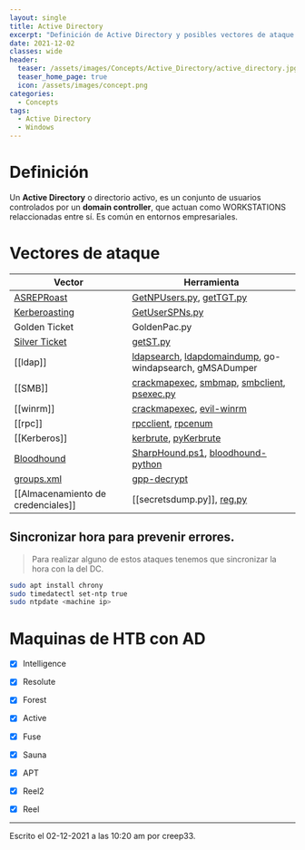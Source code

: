 ```yaml
---
layout: single
title: Active Directory
excerpt: "Definición de Active Directory y posibles vectores de ataque."
date: 2021-12-02
classes: wide
header:
  teaser: /assets/images/Concepts/Active_Directory/active_directory.jpg
  teaser_home_page: true
  icon: /assets/images/concept.png
categories:
  - Concepts
tags:
  - Active Directory
  - Windows
---
```


# Definición
Un **Active Directory** o directorio activo, es un conjunto de usuarios controlados por un **domain controller**, que actuan como WORKSTATIONS relaccionadas entre sí. Es común en entornos empresariales.

# Vectores de ataque

| Vector | Herramienta |
| --------- | ------------ |
| [ASREPRoast](/ASREPRoast/) | [GetNPUsers.py](/ASREPRoast/), [getTGT.py](/getTGT.py/) |
| [Kerberoasting](/Kerberoasting/) | [GetUserSPNs.py](/Kerberoasting/) |
| Golden Ticket | GoldenPac.py |
| [Silver Ticket](/Silver-Ticket/) | [getST.py](/Silver-Ticket/) | 
| [[ldap]] | [ldapsearch](ldap.md#ldapsearch), [ldapdomaindump](ldap.md#ldapdomaindump), go-windapsearch, gMSADumper|
| [[SMB]] | [crackmapexec](/Crackmapexec/), [smbmap](SMB.md#smbmap), [smbclient](SMB.md#smbclient), [psexec.py](SMB.md#psexec.py) |
| [[winrm]] | [crackmapexec](/Crackmapexec/), [evil-winrm](winrm.md#Evil-winrm) |
| [[rpc]] | [rpcclient](rpc.md#rpcclient), [rpcenum](rpc.md#rpcenum) |
| [[Kerberos]] | [kerbrute](Kerberos.md#kerbrute), [pyKerbrute](Kerberos.md#pyKerbrute) |  
| [Bloodhound](/Bloodhound/) | [SharpHound.ps1](/Bloodhound/), [bloodhound-python](/Bloodhound/)  |
| [groups.xml](/gpp-decrypt/) | [gpp-decrypt](/gpp-decrypt/)
| [[Almacenamiento de credenciales]] | [[secretsdump.py]], [reg.py](/reg.py/) |

## Sincronizar hora para prevenir errores.
> Para realizar alguno de estos ataques tenemos que sincronizar la hora con la del DC.
```bash
sudo apt install chrony
sudo timedatectl set-ntp true
sudo ntpdate <machine ip>
```

# Maquinas de HTB con AD
- [x] Intelligence
- [x] Resolute
- [x] Forest
- [x] Active
- [x] Fuse
- [x] Sauna
- [x] APT
- [x] Reel2
- [x] Reel



---

Escrito el 02-12-2021 a las 10:20 am por creep33.
